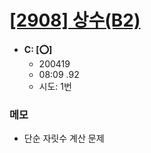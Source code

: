 # [[2908] 상수(B2)](http://icpc.me/2908)

- **C: [:o:]**
  - 200419
  - 08:09 .92
  - 시도: 1번

### 메모
 - 단순 자릿수 계산 문제
